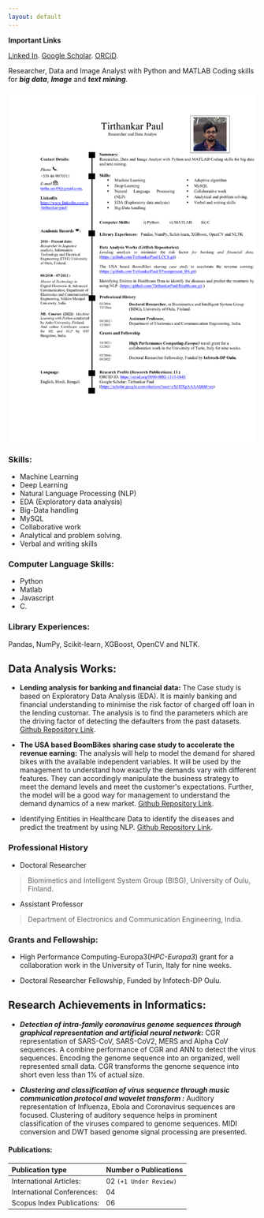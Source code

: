 ```yaml
---
layout: default
---
```


**Important Links**

[Linked In](https://www.linkedin.com/in/tirthankar-paul/).
[Google Scholar](https://scholar.google.com/citations?user=c5j1DXgAAAAJ&hl=en).
[ORCiD](https://orcid.org/0000-0002-1115-0843).

Researcher, Data and Image Analyst with Python and MATLAB Coding skills for **_big data_**, **_Image_** and **_text mining_**. 

<center><img src="assets/img/Paul Tirthankar CV.pdf"/></center>

### Skills:

* Machine Learning
* Deep Learning
* Natural Language Processing (NLP)
* EDA (Exploratory data analysis)
* Big-Data handling
* MySQL
* Collaborative work
* Analytical and problem solving. 
* Verbal and writing skills

### Computer Language Skills:

* Python                                       
* Matlab
* Javascript                                   
* C.

### Library Experiences:   
Pandas, NumPy, Scikit-learn, XGBoost, OpenCV and NLTK.

## Data Analysis Works:
* **Lending analysis for banking and financial data:** The Case study is based on Exploratory Data Analysis (EDA). It is mainly banking and financial understanding to minimise the risk factor of charged off loan in the lending customar. The analysis is to find the parameters which are the driving factor of detecting the defaulters from the past datasets.
[Github Repository Link](https://github.com/TirthankarPaul/LCCS.git).

* **The USA based BoomBikes sharing case study to accelerate the revenue earning:** The analysis will help to model the demand for shared bikes with the available independent variables. It will be used by the management to understand how exactly the demands vary with different features. They can accordingly manipulate the business strategy to meet the demand levels and meet the customer's expectations. Further, the model will be a good way for management to understand the demand dynamics of a new market.
[Github Repository Link](https://github.com/TirthankarPaul/TPassignment_BS.git). 

* Identifying Entities in Healthcare Data to identify the diseases and predict the treatment by using NLP.
[Github Repository Link](https://github.com/TirthankarPaul/Healthcare.git). 

### Professional History 
* Doctoral Researcher 
> Biomimetics and Intelligent System Group (BISG), University of Oulu, Finland.
* Assistant Professor  
> Department of Electronics and Communication Engineering, India.

### Grants and Fellowship: 

* High Performance Computing-Europa3(_HPC-Europa3_) grant for a collaboration work in the University of Turin, Italy for nine weeks.

* Doctoral Researcher Fellowship, Funded by Infotech-DP Oulu.


## Research Achievements in Informatics:  

* _**Detection of intra-family coronavirus genome sequences through graphical representation and artificial neural network:**_ CGR representation of SARS-CoV, SARS-CoV2, MERS and Alpha CoV sequences. A combine performance of CGR and ANN to detect the virus sequences. Encoding the genome sequence into an organized, well represented small data. CGR transforms the genome sequence into short even less than 1% of actual size.

* _**Clustering and classification of virus sequence through music communication protocol and wavelet transform :**_ Auditory representation of Influenza, Ebola and Coronavirus sequences are focused. Clustering of auditory sequence helps in prominent classification of the viruses compared to genome sequences. MIDI conversion and DWT based genome signal processing are presented.
 
 

#### Publications:

| Publication type               |Number o Publications    | 
|:-------------------------------|:------------------------|
| International Articles:        | 02 `(+1 Under Review)`  |  
| International Conferences:     | 04                      |  
| Scopus Index  Publications:    | 06                      | 






